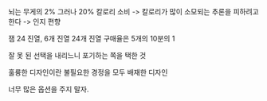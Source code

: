 뇌는 무게의 2% 그러나 20% 칼로리 소비 -> 칼로리가 많이 소모되는 추론을 피하려고 한다 -> 인지 편향

잼 24 진열, 6개 진열
24개 진열 구매율은 5개의 10분의 1

잘 못 된 선택을 내리느니 포기하는 쪽을 택한 것

훌륭한 디자인이란 불필요한 경정을 모두 배재한 디자인

너무 많은 옵션을 주지 말자.

